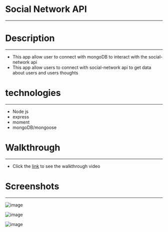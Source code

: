 # Social Network API
---------------------

# Description
--------------
- This app allow user to connect with mongoDB to interact with the social-network api
- This app allow users to connect with social-network api to get data about users and users thoughts

# technologies
---------------
- Node js
- express
- moment
- mongoDB/mongoose

# Walkthrough
--------------
- Click the [link]() to see the walkthrough video

# Screenshots
--------------
![image](https://user-images.githubusercontent.com/37052240/201570298-2e443bb4-1d87-4790-9734-1ad1b1008538.png)

![image](https://user-images.githubusercontent.com/37052240/201570326-7a60e61a-0719-4716-8088-d8a8c6d42edd.png)

![image](https://user-images.githubusercontent.com/37052240/201570380-8d0a968a-1bb4-4937-8b7d-107b6a1a7123.png)
